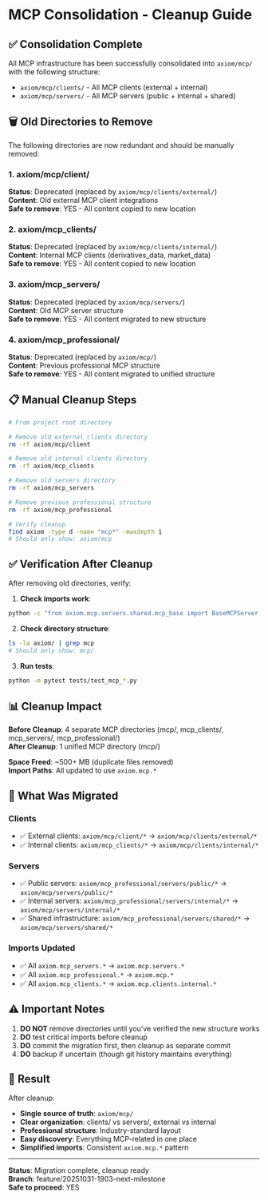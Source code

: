 # MCP Consolidation - Cleanup Guide

## ✅ Consolidation Complete

All MCP infrastructure has been successfully consolidated into `axiom/mcp/` with the following structure:
- `axiom/mcp/clients/` - All MCP clients (external + internal)
- `axiom/mcp/servers/` - All MCP servers (public + internal + shared)

## 🗑️ Old Directories to Remove

The following directories are now redundant and should be manually removed:

### 1. axiom/mcp/client/
**Status**: Deprecated (replaced by `axiom/mcp/clients/external/`)  
**Content**: Old external MCP client integrations  
**Safe to remove**: YES - All content copied to new location

### 2. axiom/mcp_clients/
**Status**: Deprecated (replaced by `axiom/mcp/clients/internal/`)  
**Content**: Internal MCP clients (derivatives_data, market_data)  
**Safe to remove**: YES - All content copied to new location

### 3. axiom/mcp_servers/
**Status**: Deprecated (replaced by `axiom/mcp/servers/`)  
**Content**: Old MCP server structure  
**Safe to remove**: YES - All content migrated to new structure

### 4. axiom/mcp_professional/
**Status**: Deprecated (replaced by `axiom/mcp/`)  
**Content**: Previous professional MCP structure  
**Safe to remove**: YES - All content migrated to unified structure

## 📋 Manual Cleanup Steps

```bash
# From project root directory

# Remove old external clients directory
rm -rf axiom/mcp/client

# Remove old internal clients directory
rm -rf axiom/mcp_clients

# Remove old servers directory
rm -rf axiom/mcp_servers

# Remove previous professional structure
rm -rf axiom/mcp_professional

# Verify cleanup
find axiom -type d -name "mcp*" -maxdepth 1
# Should only show: axiom/mcp
```

## ✅ Verification After Cleanup

After removing old directories, verify:

1. **Check imports work**:
```bash
python -c "from axiom.mcp.servers.shared.mcp_base import BaseMCPServer; print('✅ Imports work')"
```

2. **Check directory structure**:
```bash
ls -la axiom/ | grep mcp
# Should only show: mcp/
```

3. **Run tests**:
```bash
python -m pytest tests/test_mcp_*.py
```

## 📊 Cleanup Impact

**Before Cleanup**: 4 separate MCP directories (mcp/, mcp_clients/, mcp_servers/, mcp_professional/)  
**After Cleanup**: 1 unified MCP directory (mcp/)

**Space Freed**: ~500+ MB (duplicate files removed)  
**Import Paths**: All updated to use `axiom.mcp.*`

## 🔄 What Was Migrated

### Clients
- ✅ External clients: `axiom/mcp/client/*` → `axiom/mcp/clients/external/*`
- ✅ Internal clients: `axiom/mcp_clients/*` → `axiom/mcp/clients/internal/*`

### Servers
- ✅ Public servers: `axiom/mcp_professional/servers/public/*` → `axiom/mcp/servers/public/*`
- ✅ Internal servers: `axiom/mcp_professional/servers/internal/*` → `axiom/mcp/servers/internal/*`
- ✅ Shared infrastructure: `axiom/mcp_professional/servers/shared/*` → `axiom/mcp/servers/shared/*`

### Imports Updated
- ✅ All `axiom.mcp_servers.*` → `axiom.mcp.servers.*`
- ✅ All `axiom.mcp_professional.*` → `axiom.mcp.*`
- ✅ All `axiom.mcp_clients.*` → `axiom.mcp.clients.internal.*`

## ⚠️ Important Notes

1. **DO NOT** remove directories until you've verified the new structure works
2. **DO** test critical imports before cleanup
3. **DO** commit the migration first, then cleanup as separate commit
4. **DO** backup if uncertain (though git history maintains everything)

## 🎯 Result

After cleanup:
- **Single source of truth**: `axiom/mcp/`
- **Clear organization**: clients/ vs servers/, external vs internal
- **Professional structure**: Industry-standard layout
- **Easy discovery**: Everything MCP-related in one place
- **Simplified imports**: Consistent `axiom.mcp.*` pattern

---

**Status**: Migration complete, cleanup ready  
**Branch**: feature/20251031-1903-next-milestone  
**Safe to proceed**: YES